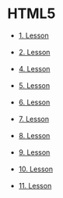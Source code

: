 # HTML5

<ul>
  <li><a href="https://github.com/Murathansolmaz1/HTML5/blob/main/HTML5/1-lesson.html"</a> 1. Lesson </li><br>
  <li><a href="https://github.com/Murathansolmaz1/HTML5/blob/main/HTML5/2-lesson.html"</a> 2. Lesson </li><br>
  <li><a href="https://github.com/Murathansolmaz1/HTML5/blob/main/HTML5/4-lesson-div-span.html"</a> 4. Lesson </li><br>
  <li><a href="https://github.com/Murathansolmaz1/HTML5/blob/main/HTML5/5-lesson-table.html"</a> 5. Lesson </li><br>
  <li><a href="https://github.com/Murathansolmaz1/HTML5/blob/main/HTML5/6-lesson-html5.html"</a> 6. Lesson </li><br>
  <li><a href="https://github.com/Murathansolmaz1/HTML5/blob/main/HTML5/7-lesson-video.html"</a> 7. Lesson </li><br>
  <li><a href="https://github.com/Murathansolmaz1/HTML5/blob/main/HTML5/8-lesson-audio.html"</a> 8. Lesson </li><br>
  <li><a href="https://github.com/Murathansolmaz1/HTML5/blob/main/HTML5/9-lesson-object.html"</a> 9. Lesson </li><br>
  <li><a href="https://github.com/Murathansolmaz1/HTML5/blob/main/HTML5/10-lesson-form.html"</a> 10. Lesson </li><br>
  <li><a href="https://github.com/Murathansolmaz1/HTML5/blob/main/HTML5/11-lesson-form-genel-etiketleri.html"</a> 11. Lesson </li><br>
</ul>
    
  
